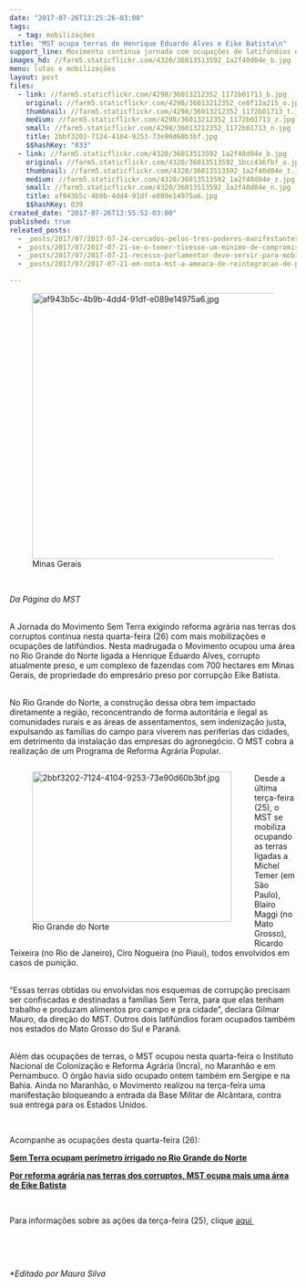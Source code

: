 ```yaml
---
date: "2017-07-26T13:25:26-03:00"
tags:
  - tag: mobilizações
title: "MST ocupa terras de Henrique Eduardo Alves e Eike Batista\n"
support_line: Movimento continua jornada com ocupações de latifúndios e órgãos públicos em doze estados em todas as regiões do país.
images_hd: //farm5.staticflickr.com/4320/36013513592_1a2f40d04e_b.jpg
menu: lutas e mobilizações
layout: post
files:
  - link: //farm5.staticflickr.com/4298/36013212352_1172b01713_b.jpg
    original: //farm5.staticflickr.com/4298/36013212352_ce0f12a215_o.jpg
    thumbnail: //farm5.staticflickr.com/4298/36013212352_1172b01713_t.jpg
    medium: //farm5.staticflickr.com/4298/36013212352_1172b01713_z.jpg
    small: //farm5.staticflickr.com/4298/36013212352_1172b01713_n.jpg
    title: 2bbf3202-7124-4104-9253-73e90d60b3bf.jpg
    $$hashKey: "033"
  - link: //farm5.staticflickr.com/4320/36013513592_1a2f40d04e_b.jpg
    original: //farm5.staticflickr.com/4320/36013513592_1bcc436fbf_o.jpg
    thumbnail: //farm5.staticflickr.com/4320/36013513592_1a2f40d04e_t.jpg
    medium: //farm5.staticflickr.com/4320/36013513592_1a2f40d04e_z.jpg
    small: //farm5.staticflickr.com/4320/36013513592_1a2f40d04e_n.jpg
    title: af943b5c-4b9b-4dd4-91df-e089e14975a6.jpg
    $$hashKey: 039
created_date: "2017-07-26T13:55:52-03:00"
published: true
releated_posts:
  - _posts/2017/07/2017-07-24-cercados-pelos-tres-poderes-manifestantes-reivindicam-a-restauracao-da-democracia.md
  - _posts/2017/07/2017-07-21-se-o-temer-tivesse-um-minimo-de-compromisso-com-o-povo-ele-renunciaria-diz-lula.md
  - _posts/2017/07/2017-07-21-recesso-parlamentar-deve-servir-para-mobilizacao-popular-apontam-oposicao-e-movimentos.md
  - _posts/2017/07/2017-07-21-em-nota-mst-a-ameaca-de-reintegracao-de-posse-do-porto-do-acu.md

---
```

<figure class="image"><img alt="af943b5c-4b9b-4dd4-91df-e089e14975a6.jpg" height="466" src="//farm5.staticflickr.com/4320/36013513592_1a2f40d04e_b.jpg" width="700" />
<figcaption>Minas Gerais</figcaption>
</figure>

<p>&nbsp;</p>

<p><em>Da P&aacute;gina do MST</em></p>

<p><br />
A Jornada do Movimento Sem Terra exigindo reforma agr&aacute;ria nas terras dos corruptos continua nesta quarta-feira (26) com mais mobiliza&ccedil;&otilde;es e ocupa&ccedil;&otilde;es de latif&uacute;ndios. Nesta madrugada o Movimento ocupou uma &aacute;rea no Rio Grande do Norte ligada a Henrique Eduardo Alves, corrupto atualmente preso, e um complexo de fazendas com 700 hectares em Minas Gerais, de propriedade do empres&aacute;rio preso por corrup&ccedil;&atilde;o Eike Batista.</p>

<p><br />
No Rio Grande do Norte, a constru&ccedil;&atilde;o dessa obra tem impactado diretamente a regi&atilde;o, reconcentrando de forma autorit&aacute;ria e ilegal as comunidades rurais e as &aacute;reas de assentamentos, sem indeniza&ccedil;&atilde;o justa, expulsando as fam&iacute;lias do campo para viverem nas periferias das cidades, em detrimento da instala&ccedil;&atilde;o das empresas do agroneg&oacute;cio. O MST cobra a realiza&ccedil;&atilde;o de um Programa de Reforma Agr&aacute;ria Popular.</p>

<figure class="image" style="float:left"><img alt="2bbf3202-7124-4104-9253-73e90d60b3bf.jpg" height="263" src="//farm5.staticflickr.com/4298/36013212352_1172b01713_b.jpg" width="350" />
<figcaption>Rio Grande do Norte</figcaption>
</figure>

<p><br />
Desde a &uacute;ltima ter&ccedil;a-feira (25), o MST se mobiliza ocupando as terras ligadas a Michel Temer (em S&atilde;o Paulo), Blairo Maggi (no Mato Grosso), Ricardo Teixeira (no Rio de Janeiro), Ciro Nogueira (no Piaui), todos envolvidos em casos de puni&ccedil;&atilde;o.&nbsp;</p>

<p><br />
&ldquo;Essas terras obtidas ou envolvidas nos esquemas de corrup&ccedil;&atilde;o precisam ser confiscadas e destinadas a fam&iacute;lias Sem Terra, para que elas tenham trabalho e produzam alimentos pro campo e pra cidade&rdquo;, declara Gilmar Mauro, da dire&ccedil;&atilde;o do MST. Outros dois latif&uacute;ndios foram ocupados tamb&eacute;m nos estados do Mato Grosso do Sul e Paran&aacute;.</p>

<p><br />
Al&eacute;m das ocupa&ccedil;&otilde;es de terras, o MST ocupou nesta quarta-feira o Instituto Nacional de Coloniza&ccedil;&atilde;o e Reforma Agr&aacute;ria (Incra), no Maranh&atilde;o e em Pernambuco. O &oacute;rg&atilde;o havia sido ocupado ontem tamb&eacute;m em Sergipe e na Bahia. Ainda no Maranh&atilde;o, o Movimento realizou na ter&ccedil;a-feira uma manifesta&ccedil;&atilde;o bloqueando a entrada da Base Militar de Alc&acirc;ntara, contra sua entrega para os Estados Unidos.</p>

<p>&nbsp;</p>

<p>Acompanhe as ocupa&ccedil;&otilde;es desta quarta-feira (26):</p>

<p><strong><a href="http://www.mst.org.br/2017/07/26/sem-terra-ocupam-perimetro-irrigado-no-rio-grande-do-norte.html">Sem Terra ocupam per&iacute;metro irrigado no Rio Grande do Norte </a></strong></p>

<p><strong><a href="http://Por reforma agrária nas terras dos corruptos, MST ocupa mais uma área de Eike Batista">Por reforma agr&aacute;ria nas terras dos corruptos, MST ocupa mais uma &aacute;rea de Eike Batista</a></strong></p>

<p>&nbsp;</p>

<p>Para informa&ccedil;&otilde;es sobre as a&ccedil;&otilde;es da ter&ccedil;a-feira (25), clique <a href="http://www.mst.org.br/2017/07/25/em-dialogo-com-o-anseio-popular-mst-quer-reforma-agraria-nas-terras-dos-corruptos.html">aqui&nbsp; </a></p>

<p>&nbsp;</p>

<p>&nbsp;</p>

<p><em>*Editado por Maura Silva</em></p>
